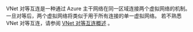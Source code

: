 VNet 对等互连是一种通过 Azure 主干网络在同一区域连接两个虚拟网络的机制。 一旦对等后，两个虚拟网络将类似于用于所有连接的单一虚拟网络。 若不熟悉 VNet 对等互连，请参阅 [VNet 对等互连概述](../articles/virtual-network/virtual-network-peering-overview.md) 。

